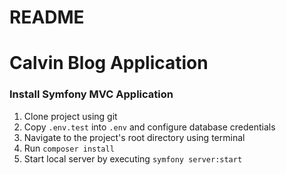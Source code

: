 # README #

# Calvin Blog Application #

### Install Symfony MVC Application
1. Clone project using git
2. Copy `.env.test` into `.env` and configure database credentials
3. Navigate to the project's root directory using terminal
4. Run `composer install`
5. Start local server by executing `symfony server:start`

